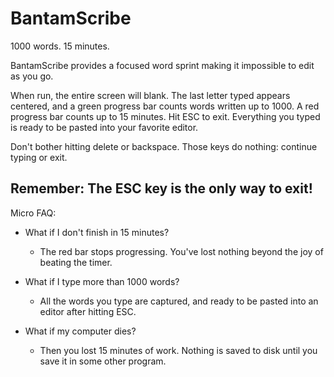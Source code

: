 # BantamScribe
1000 words. 15 minutes.

BantamScribe provides a focused word sprint making it impossible to edit as you go.

When run, the entire screen will blank. The last letter typed appears centered, and a green progress bar counts words written up to 1000. A red progress bar counts up to 15 minutes.  Hit ESC to exit. Everything you typed is ready to be pasted into your favorite editor.

Don't bother hitting delete or backspace. Those keys do nothing: continue typing or exit.

## Remember: The ESC key is the only way to exit!

Micro FAQ:

* What if I don't finish in 15 minutes? 
    - The red bar stops progressing. You've lost nothing beyond the joy of beating the timer.

* What if I type more than 1000 words? 
    - All the words you type are captured, and ready to be pasted into an editor after hitting ESC.

* What if my computer dies? 
    - Then you lost 15 minutes of work. Nothing is saved to disk until you save it in some other program.


